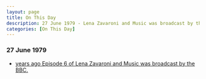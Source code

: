 ```yaml
---
layout: page
title: On This Day
description: 27 June 1979 - Lena Zavaroni and Music was broadcast by the BBC.
categories: [On This Day]
---
```


### 27 June 1979
* [<span id="age"></span> years ago Episode 6 of Lena Zavaroni and Music was broadcast by the BBC.](/bbc%20one/lena%20zavaroni%20and%20music/1979/06/27/lena-zavaroni-and-music.html)

<!-- Script for calculating number of years ago -->
<script>
var dob = '19790627';
var year = Number(dob.substr(0, 4));
var month = Number(dob.substr(4, 2)) - 1;
var day = Number(dob.substr(6, 2));
var today = new Date();
var age = today.getFullYear() - year;
if (today.getMonth() < month || (today.getMonth() == month && today.getDate() < day)) {
age--;
}
document.getElementById("age").innerHTML=age;
</script>

